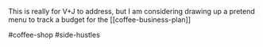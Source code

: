 This is really for V+J to address, but I am considering drawing up a pretend menu to track a budget for the [[coffee-business-plan]]

#coffee-shop #side-hustles 